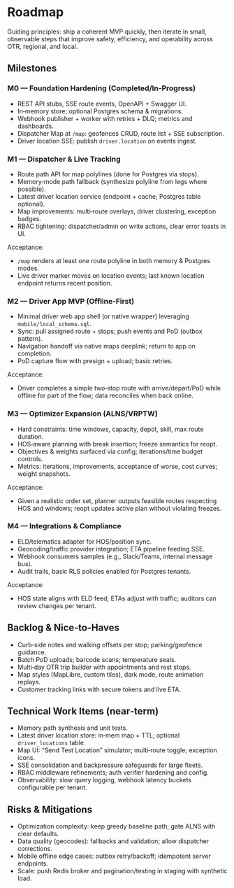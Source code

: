 # Roadmap

Guiding principles: ship a coherent MVP quickly, then iterate in small, observable steps that improve safety, efficiency, and operability across OTR, regional, and local.

## Milestones

### M0 — Foundation Hardening (Completed/In‑Progress)
- REST API stubs, SSE route events, OpenAPI + Swagger UI.
- In‑memory store; optional Postgres schema & migrations.
- Webhook publisher + worker with retries + DLQ; metrics and dashboards.
- Dispatcher Map at `/map`: geofences CRUD, route list + SSE subscription.
- Driver location SSE: publish `driver.location` on events ingest.

### M1 — Dispatcher & Live Tracking
- Route path API for map polylines (done for Postgres via stops).
- Memory‑mode path fallback (synthesize polyline from legs where possible).
- Latest driver location service (endpoint + cache; Postgres table optional).
- Map improvements: multi‑route overlays, driver clustering, exception badges.
- RBAC tightening: dispatcher/admin on write actions, clear error toasts in UI.

Acceptance:
- `/map` renders at least one route polyline in both memory & Postgres modes.
- Live driver marker moves on location events; last known location endpoint returns recent position.

### M2 — Driver App MVP (Offline‑First)
- Minimal driver web app shell (or native wrapper) leveraging `mobile/local_schema.sql`.
- Sync: pull assigned route + stops; push events and PoD (outbox pattern).
- Navigation handoff via native maps deeplink; return to app on completion.
- PoD capture flow with presign + upload; basic retries.

Acceptance:
- Driver completes a simple two‑stop route with arrive/depart/PoD while offline for part of the flow; data reconciles when back online.

### M3 — Optimizer Expansion (ALNS/VRPTW)
- Hard constraints: time windows, capacity, depot, skill, max route duration.
- HOS‑aware planning with break insertion; freeze semantics for reopt.
- Objectives & weights surfaced via config; iterations/time budget controls.
- Metrics: iterations, improvements, acceptance of worse, cost curves; weight snapshots.

Acceptance:
- Given a realistic order set, planner outputs feasible routes respecting HOS and windows; reopt updates active plan without violating freezes.

### M4 — Integrations & Compliance
- ELD/telematics adapter for HOS/position sync.
- Geocoding/traffic provider integration; ETA pipeline feeding SSE.
- Webhook consumers samples (e.g., Slack/Teams, internal message bus).
- Audit trails, basic RLS policies enabled for Postgres tenants.

Acceptance:
- HOS state aligns with ELD feed; ETAs adjust with traffic; auditors can review changes per tenant.

## Backlog & Nice‑to‑Haves
- Curb‑side notes and walking offsets per stop; parking/geofence guidance.
- Batch PoD uploads; barcode scans; temperature seals.
- Multi‑day OTR trip builder with appointments and rest stops.
- Map styles (MapLibre, custom tiles), dark mode, route animation replays.
- Customer tracking links with secure tokens and live ETA.

## Technical Work Items (near‑term)
- Memory path synthesis and unit tests.
- Latest driver location store: in‑mem map + TTL; optional `driver_locations` table.
- Map UI: “Send Test Location” simulator; multi‑route toggle; exception icons.
- SSE consolidation and backpressure safeguards for large fleets.
- RBAC middleware refinements; auth verifier hardening and config.
- Observability: slow query logging, webhook latency buckets configurable per tenant.

## Risks & Mitigations
- Optimization complexity: keep greedy baseline path; gate ALNS with clear defaults.
- Data quality (geocodes): fallbacks and validation; allow dispatcher corrections.
- Mobile offline edge cases: outbox retry/backoff; idempotent server endpoints.
- Scale: push Redis broker and pagination/testing in staging with synthetic load.


